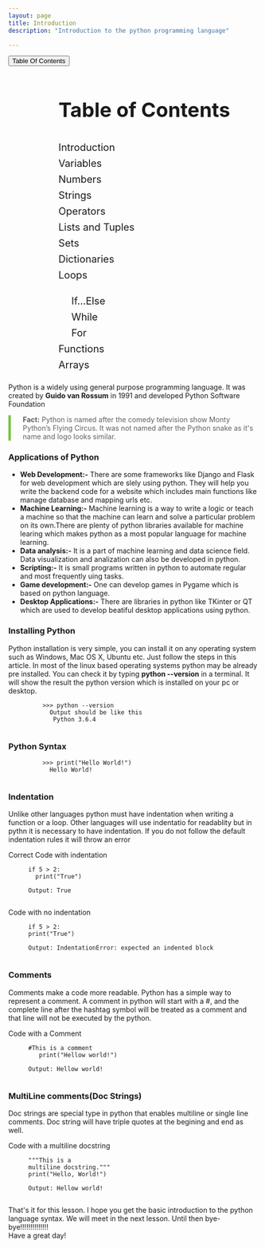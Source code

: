 ```yaml
---
layout: page
title: Introduction
description: "Introduction to the python programming language"

---
```


<button type="button" class="btn btn-outline-primary" data-toggle="collapse" data-target="#toc">Table Of Contents</button>
  <div id="toc" class="collapse" align="left" style="margin-left: 20%; line-height: 1.6; font-size: 20px;">
      <h1>Table of Contents</h1>
	<ul>
		<a href="/pages/introduction2/"><li class="list-group-item active">Introduction</li></a>
		<a href="#"><li class="list-group-item">Variables</li></a>
		<a href="#"><li class="list-group-item">Numbers</li></a>
		<a href="#"><li class="list-group-item">Strings</li></a>
		<a href="#"><li class="list-group-item">Operators</li></a>
		<a href="#"><li>Lists and Tuples</li></a>
		<a href="#"><li>Sets</li></a>
		<a href="#"><li>Dictionaries</li></a>
		<a href="#"><li>Loops</li></a>
		<ul>
			<a href="#"><li>If...Else</li></a>
			<a href="#"><li>While</li></a>
			<a href="#"><li>For</li></a>
		</ul>
		<a href="#"><li>Functions</li></a>
		<a href="#"><li>Arrays</li></a>
	</ul>
      </div>



<div class="maincontent">
      <p>Python is a widely using general purpose programming language. It was created by <b>Guido van Rossum</b> in 1991 and developed Python Software Foundation</p>
      <blockquote style="border-left: 5px solid #7dc246; margin: 10px 0;padding-left: 1.5rem; display: block;">
      	<p>
      		<strong>Fact:</strong>
      		Python is named after the comedy television show Monty Python’s Flying Circus. It was not named after the Python snake as it's name and logo looks similar.
      	</p>
      </blockquote>
      <h3>Applications of Python</h3>
      <ul>
      	<li><b>Web Development:-</b> There are some frameworks like Django and Flask for web development which are slely using python. They will help you write the backend code for a website which includes main functions like manage database and mapping urls etc.</li>

<li><b>Machine Learning:-</b> Machine learning is a way to write a logic or teach a machine so that the machine can learn and solve a particular problem on its own.There are plenty of python libraries available for machine learing which makes python as a most popular language for machine learning.</li>
      	<li><b>Data analysis:-</b> It is a part of machine learning and data science field. Data visualization and analization can also be developed in python.</li>
      	<li><b>Scripting:-</b> It is small programs written in python to automate regular and most frequently uing tasks.</li>
      	<li><b>Game development:-</b> One can develop games in Pygame which is based on python language.</li>
      	<li><b>Desktop Applications:-</b> There are libraries in python like TKinter or QT which are used to develop beatiful desktop applications using python.</li>
      </ul>
      <h3>Installing Python</h3>
      <p>Python installation is very simple, you can install it on any operating system such as Windows, Mac OS X, Ubuntu etc. Just follow the steps in this article<a href="https://realpython.com/installing-python/"></a>. In most of the linux based operating systems python may be already pre installed. You can check it by typing <b>python --version</b> in a terminal. It will show the result the python version which is installed on your pc or desktop.</p>
      <figure class="highlight"><pre><code class="language-python" data-lang="python">    <span class="kn">>>> python --version</span>
      <span>Output should be like this</span>
      <span class="kn"> Python 3.6.4</span>
    </code></pre></figure>
    <h3>Python Syntax</h3>
    <p>
	<figure class="highlight"><pre><code class="language-python" data-lang="python">    <span class="kn">>>> print("Hello World!")</span>
      <span class="kn">Hello World!</span>
    </code></pre></figure>
   </p>
   <h3>Indentation</h3>
   <p>Unlike other languages python must have indentation when writing a function or a loop. Other languages will use indentatio for readablity but in pythn it is necessary to have indentation. If you do not follow the default indentation rules it will throw an error</p>
   Correct Code with indentation
   <figure class="highlight"><pre><code class="language-python" data-lang="python">if 5 > 2:
&nbsp;&nbsp;print("True")<br />
<span class="kn">Output: True</span>
    </code></pre></figure>
    
  Code with no indentation
   <figure class="highlight"><pre><code class="language-python" data-lang="python">if 5 > 2:
print("True")<br />
<span class="kn">Output: IndentationError: expected an indented block</span>
    </code></pre></figure>
    
   <h3>Comments</h3>
   <p>Comments make a code more readable. Python has a simple way to represent a comment. A comment in python will start with a #, and the complete line after the hashtag symbol will be treated as a comment and that line will not be executed by the python.</p>
   Code with a Comment
   <figure class="highlight"><pre><code class="language-python" data-lang="python">#This is a comment 
   print("Hellow world!")<br />
<span class="kn">Output: Hellow world!</span>
    </code></pre></figure>
    
   <h3>MultiLine comments(Doc Strings)</h3>
   <p>Doc strings are special type in python that enables multiline or single line comments. Doc string will have triple quotes at the begining and end as well.</p>
   Code with a multiline docstring
   <figure class="highlight"><pre><code class="language-python" data-lang="python">"""This is a 
multiline docstring."""
print("Hello, World!")<br />
<span class="kn">Output: Hellow world!</span>
    </code></pre></figure>
    <p>That's it for this lesson. I hope you get the basic introduction to the python language syntax. We will meet in the next lesson. Until then bye-bye!!!!!!!!!!!!!! <br/> Have a great day!</p>
  </div>
